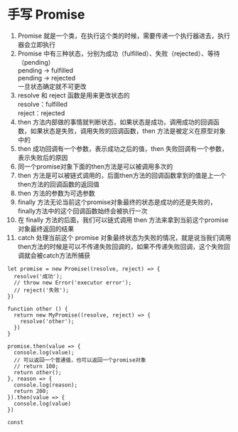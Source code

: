 # 手写 Promise

1. Promise 就是一个类，在执行这个类的时候，需要传递一个执行器进去，执行器会立即执行  
2. Promise 中有三种状态，分别为成功（fulfilled）、失败（rejected）、等待（pending）  
 pending -> fulfilled  
 pending -> rejected  
一旦状态确定就不可更改  
3. resolve 和 reject 函数是用来更改状态的  
 resolve：fulfilled  
 reject：rejected  
4. then 方法内部做的事情就判断状态，如果状态是成功，调用成功的回调函数，如果状态是失败，调用失败的回调函数，then 方法是被定义在原型对象中的  
5. then 成功回调有一个参数，表示成功之后的值，then 失败回调有一个参数，表示失败后的原因  
6. 同一个promise对象下面的then方法是可以被调用多次的
7. then 方法是可以被链式调用的，后面then方法的回调函数拿到的值是上一个then方法的回调函数的返回值  
8. then 方法的参数为可选参数  
9. finally 方法无论当前这个promise对象最终的状态是成功的还是失败的，finally方法中的这个回调函数始终会被执行一次
10. 在 finally 方法的后面，我们可以链式调用 then 方法来拿到当前这个promise对象最终返回的结果  
11. catch 处理当前这个 promise 对象最终状态为失败的情况，就是说当我们调用then方法的时候是可以不传递失败回调的，如果不传递失败回调，这个失败回调就会被catch方法所捕获


```
let promise = new Promise((resolve, reject) => {
  resolve('成功');
  // throw new Error('executor error');
  // reject('失败');
})

function other () {
  return new MyPromise((resolve, reject) => {
    resolve('other');
  })
}

promise.then(value => {
  console.log(value);
  // 可以返回一个普通值，也可以返回一个promise对象
  // return 100;
  return other();
}, reason => {
  console.log(reason);
  return 200;
}).then(value => {
  console.log(value)
})
```


```
const
```